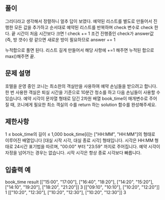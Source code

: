 ## 풀이
그리디라고 생각해서 정렬하니 얼추 답이 보였다.
예약된 리스트를 별도로 만들어서 진행한 모든 값을 추가하고
순서대로 예약된 리스트를 반복하며 check 변수로 check 한다.
끝 시간이 처음 시간보다 크면 ! check += 1
조건 진행중인 check가 answer값(즉, 방 갯수) 랑 같으면 새로운 방이 필요하므로 answer += 1

누적합으로 풀면 된다. 리스트 길게 만들어서
해당 사항에 +=1 해주면
누적된 합으로 max()해주면 끝.

## 문제 설명
호텔을 운영 중인 코니는 최소한의 객실만을 사용하여 예약 손님들을 받으려고 합니다. 한 번 사용한 객실은 퇴실 시간을 기준으로 10분간 청소를 하고 다음 손님들이 사용할 수 있습니다.
예약 시각이 문자열 형태로 담긴 2차원 배열 book_time이 매개변수로 주어질 때, 코니에게 필요한 최소 객실의 수를 return 하는 solution 함수를 완성해주세요.

## 제한사항
1 ≤ book_time의 길이 ≤ 1,000
book_time[i]는 ["HH:MM", "HH:MM"]의 형태로 이루어진 배열입니다
[대실 시작 시각, 대실 종료 시각] 형태입니다.
시각은 HH:MM 형태로 24시간 표기법을 따르며, "00:00" 부터 "23:59" 까지로 주어집니다.
예약 시각이 자정을 넘어가는 경우는 없습니다.
시작 시각은 항상 종료 시각보다 빠릅니다.
## 입출력 예
book_time	result
[["15:00", "17:00"], ["16:40", "18:20"], ["14:20", "15:20"], ["14:10", "19:20"], ["18:20", "21:20"]]	3
[["09:10", "10:10"], ["10:20", "12:20"]]	1
[["10:20", "12:30"], ["10:20", "12:30"], ["10:20", "12:30"]]	3